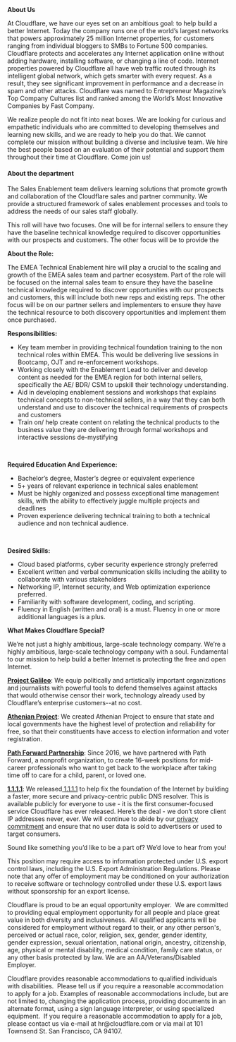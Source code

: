 <div class="content-intro">
	<div><strong>About Us</strong></div>
	<div>
		<p><span style="font-weight: 400;">At Cloudflare, we have our eyes set on an ambitious goal: to help build a better Internet. Today the company runs one of the world’s largest networks that powers approximately 25 million Internet properties, for customers ranging from individual bloggers to SMBs to Fortune 500 companies. Cloudflare protects and accelerates any Internet application online without adding hardware, installing software, or changing a line of code. Internet properties powered by Cloudflare all have web traffic routed through its intelligent global network, which gets smarter with every request. As a result, they see significant improvement in performance and a decrease in spam and other attacks. Cloudflare was named to Entrepreneur Magazine’s Top Company Cultures list and ranked among the World’s Most Innovative Companies by Fast Company.</span><span style="font-weight: 400;">&nbsp;</span></p>
		<p><span style="font-weight: 400;">We realize people do not fit into neat boxes. We are looking for curious and empathetic individuals who are committed to developing themselves and learning new skills, and we are ready to help you do that. We cannot complete our mission without building a diverse and inclusive team. We hire the best people based on an evaluation of their potential and support them throughout their time at Cloudflare. Come join us!&nbsp;</span></p>
	</div>
</div>
<h4><strong>About the department</strong></h4>
<p><span style="font-weight: 400;">The Sales Enablement team delivers learning solutions that promote growth and collaboration of the Cloudflare sales and partner community. We provide a structured framework of sales enablement processes and tools to address the needs of our sales staff globally.&nbsp;</span></p>
<p><span style="font-weight: 400;">This roll will have two focuses. One will be for internal sellers to ensure they have the baseline technical knowledge required to discover opportunities with our prospects and customers. The other focus will be to provide the&nbsp;</span></p>
<p><strong>About the Role:&nbsp;</strong></p>
<p><span style="font-weight: 400;">The EMEA Technical Enablement hire will play a crucial to the scaling and growth of the EMEA sales team and partner ecosystem. Part of the role will be focused on the internal sales team to ensure they have the baseline technical knowledge required to discover opportunities with our prospects and customers, this will include both new reps and existing reps. The other focus will be on our partner sellers and implementers to ensure they have the technical resource to both discovery opportunities and implement them once purchased.&nbsp;</span></p>
<p><strong>Responsibilities:</strong></p>
<ul>
	<li style="font-weight: 400;"><span style="font-weight: 400;">Key team member in providing technical foundation training to the non technical roles within EMEA. This would be delivering live sessions in Bootcamp, OJT and re-enforcement workshops.&nbsp;</span></li>
	<li style="font-weight: 400;"><span style="font-weight: 400;">Working closely with the Enablement Lead to deliver and develop content as needed for the EMEA region for both internal sellers, specifically the AE/ BDR/ CSM to upskill their technology understanding.</span></li>
	<li style="font-weight: 400;"><span style="font-weight: 400;">Aid in developing enablement sessions and workshops that explains technical concepts to non-technical sellers, in a way that they can both understand and use to discover the technical requirements of prospects and customers&nbsp;</span></li>
	<li style="font-weight: 400;"><span style="font-weight: 400;">Train on/ help create content on relating the technical products to the business value they are delivering through formal workshops and interactive sessions de-mystifying&nbsp;</span></li>
</ul>
<p>&nbsp;</p>
<p><strong>Required Education And Experience:</strong></p>
<ul>
	<li style="font-weight: 400;"><span style="font-weight: 400;">Bachelor’s degree, Master’s degree or equivalent experience</span></li>
	<li style="font-weight: 400;"><span style="font-weight: 400;">5+ years of relevant experience in technical sales enablement</span></li>
	<li style="font-weight: 400;"><span style="font-weight: 400;">Must be highly organized and possess exceptional time management skills, with the ability to effectively juggle multiple projects and deadlines</span></li>
	<li style="font-weight: 400;"><span style="font-weight: 400;">Proven experience delivering technical training to both a technical audience and non technical audience.</span></li>
</ul>
<p>&nbsp;</p>
<p><strong>Desired Skills:</strong></p>
<ul>
	<li style="font-weight: 400;"><span style="font-weight: 400;">Cloud based platforms, cyber security experience strongly preferred</span></li>
	<li style="font-weight: 400;"><span style="font-weight: 400;">Excellent written and verbal communication skills including the ability to collaborate with various stakeholders</span></li>
	<li style="font-weight: 400;"><span style="font-weight: 400;">Networking IP, Internet security, and Web optimization experience preferred.</span></li>
	<li style="font-weight: 400;"><span style="font-weight: 400;">Familiarity with software development, coding, and scripting.</span></li>
	<li style="font-weight: 400;"><span style="font-weight: 400;">Fluency in English (written and oral) is a must. Fluency in one or more additional languages is a plus.</span></li>
</ul>
<div class="content-conclusion">
	<p><strong>What Makes Cloudflare Special?</strong></p>
	<p><span style="font-weight: 400;">We’re not just a highly ambitious, large-scale technology company. We’re a highly ambitious, large-scale technology company with a soul. Fundamental to our mission to help build a better Internet is protecting the free and open Internet.</span></p>
	<p><a href="https://blog.cloudflare.com/protecting-free-expression-online/"><strong>Project Galileo</strong></a><span style="font-weight: 400;">: We equip politically and artistically important organizations and journalists with powerful tools to defend themselves against attacks that would otherwise censor their work, technology already used by Cloudflare’s enterprise customers--at no cost.</span></p>
	<p><strong><a href="https://www.cloudflare.com/athenian/">Athenian Project</a></strong><span style="font-weight: 400;">: We created Athenian Project to ensure that state and local governments have the highest level of protection and reliability for free, so that their constituents have access to election information and voter registration.</span></p>
	<p><a href="https://blog.cloudflare.com/tag/path-forward/"><strong>Path Forward Partnership</strong></a><span style="font-weight: 400;">: Since 2016, we have partnered with Path Forward, a nonprofit organization, to create 16-week positions for mid-career professionals who want to get back to the workplace after taking time off to care for a child, parent, or loved one.</span></p>
	<p><a href="https://1.1.1.1/"><strong>1.1.1.1</strong></a><span style="font-weight: 400;">: We released</span><a href="https://1.1.1.1/"> <span style="font-weight: 400;">1.1.1.1</span></a><span style="font-weight: 400;"> to help fix the foundation of the Internet by building a faster, more secure and privacy-centric public DNS resolver. This is available publicly for everyone to use - it is the first consumer-focused service Cloudflare has ever released. Here’s the deal - we don’t store client IP addresses never, ever. We will continue to abide by our</span><a href="https://developers.cloudflare.com/1.1.1.1/privacy/public-dns-resolver"> privacy commitment</a><span style="font-weight: 400;"> and ensure that no user data is sold to advertisers or used to target consumers.</span></p>
	<p><span style="font-weight: 400;">Sound like something you’d like to be a part of? We’d love to hear from you!</span></p>
	<p><span style="font-weight: 400;">This position may require access to information protected under U.S. export control laws, including the U.S. Export Administration Regulations. Please note that any offer of employment may be conditioned on your authorization to receive software or technology controlled under these U.S. export laws without sponsorship for an export license.</span></p>
	<p><span style="font-weight: 400;">Cloudflare is proud to be an equal opportunity employer. &nbsp;We are committed to providing equal employment opportunity for all people and place great value in both diversity and inclusiveness. &nbsp;All qualified applicants will be considered for employment without regard to their, or any other person's, perceived or actual</span> <span style="font-weight: 400;">race, color, religion, sex, gender, gender identity, gender expression, sexual orientation, national origin, ancestry, citizenship, age, physical or mental disability, medical condition, family care status, or any other basis protected by law. </span><span style="font-weight: 400;">We are an AA/Veterans/Disabled Employer.</span></p>
	<p><span style="font-weight: 400;">Cloudflare provides reasonable accommodations to qualified individuals with disabilities. &nbsp;Please tell us if you require a reasonable accommodation to apply for a job. Examples of reasonable accommodations include, but are not limited to, changing the application process, providing documents in an alternate format, using a sign language interpreter, or using specialized equipment. &nbsp;If you require a reasonable accommodation to apply for a job, please contact us via e-mail at </span><span style="font-weight: 400;">hr@cloudflare.com</span><span style="font-weight: 400;"> or via mail at 101 Townsend St. San Francisco, CA 94107.</span></p>
</div>